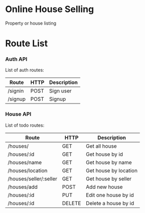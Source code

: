 # Online House Selling
Property or house listing

# Route List

### Auth API
List of auth routes:

|           Route        |  HTTP  |             Description               |
| ---------------------- | ------ | ------------------------------------- |
| /signin             | POST     | Sign user                    |
| /signup         | POST    | Signup                    |

### House API
List of todo routes:

|           Route        |  HTTP  |             Description               |
| ---------------------- | ------ | ------------------------------------- |
| /houses/            | GET     | Get all house                   |
| /houses/:id         | GET    | Get house by id                   |
| /houses/name         | GET    | Get house by name                   |
| /houses/location         | GET    | Get house by location                   |
| /houses/seller/:seller         | GET    | Get house by seller                   |
| /houses/add         | POST    | Add new house                    |
| /houses/:id         | PUT    | Edit one house by id                    |
| /houses/:id         | DELETE    | Delete a house by id                    |
